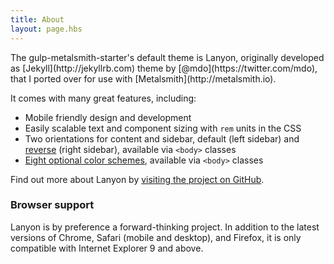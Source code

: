 ```yaml
---
title: About
layout: page.hbs
---
```

<p class="message">
  The gulp-metalsmith-starter's default theme is Lanyon, originally developed as [Jekyll](http://jekyllrb.com) theme by [@mdo](https://twitter.com/mdo), that I ported over for use with [Metalsmith](http://metalsmith.io).
</p>

It comes with many great features, including:

- Mobile friendly design and development
- Easily scalable text and component sizing with `rem` units in the CSS
- Two orientations for content and sidebar, default (left sidebar) and [reverse](https://github.com/poole/lanyon#reverse-layout) (right sidebar), available via `<body>` classes
- [Eight optional color schemes](https://github.com/poole/lanyon#themes), available via `<body>` classes

Find out more about Lanyon by [visiting the project on GitHub](https://github.com/poole/lanyon).

### Browser support

Lanyon is by preference a forward-thinking project. In addition to the latest versions of Chrome, Safari (mobile and desktop), and Firefox, it is only compatible with Internet Explorer 9 and above.
